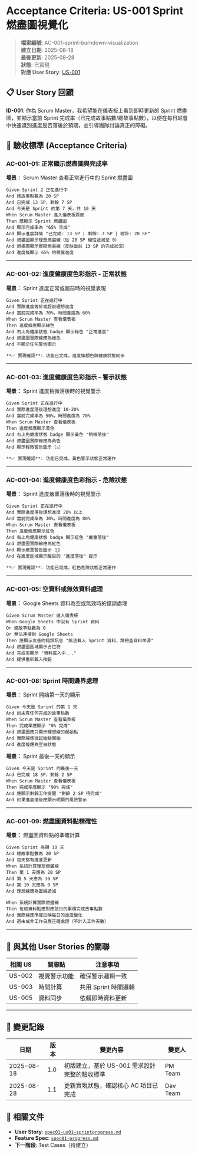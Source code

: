 # Acceptance Criteria: US-001 Sprint 燃盡圖視覺化

> **檔案編號**: AC-001-sprint-burndown-visualization  
> **建立日期**: 2025-08-18  
> **最後更新**: 2025-08-28  
> **狀態**: 已實現  
> **對應 User Story**: [US-001](./spec01-us01-sprintprogress.md#us-001-sprint-燃盡圖視覺化)

## 📋 User Story 回顧

**ID-001**: 作為 Scrum Master，我希望能在儀表板上看到即時更新的 Sprint 燃盡圖，並顯示當前 Sprint 完成率（已完成故事點數/總故事點數），以便在每日站會中快速識別進度是否落後於預期，並引導團隊討論真正的障礙。

## 🎯 驗收標準 (Acceptance Criteria)

### AC-001-01: 正常顯示燃盡圖與完成率

**場景：** Scrum Master 查看正常進行中的 Sprint 燃盡圖

```gherkin
Given Sprint 2 正在進行中
And 總故事點數為 20 SP
And 已完成 13 SP，剩餘 7 SP
And 今天是 Sprint 的第 7 天，共 10 天
When Scrum Master 進入儀表板頁面
Then 應顯示 Sprint 燃盡圖
And 顯示完成率為 "65% 完成"
And 顯示進度詳情 "已完成: 13 SP | 剩餘: 7 SP | 總計: 20 SP"
And 燃盡圖顯示理想燃盡線（從 20 SP 線性遞減至 0）
And 燃盡圖顯示實際燃盡線（反映當前 13 SP 的完成狀況）
And 進度條顯示 65% 的視覺進度
```

---

### AC-001-02: 進度健康度色彩指示 - 正常狀態

**場景：** Sprint 進度正常或超前時的視覺表現

```gherkin
Given Sprint 正在進行中
And 實際進度等於或超前理想進度
And 當前完成率為 70%，時間進度為 60%
When Scrum Master 查看儀表板
Then 進度條應顯示綠色
And 右上角健康狀態 badge 顯示綠色 "正常進度"
And 燃盡圖實際線應為綠色
And 不顯示任何警告圖示

**✅ 實現確認**: 功能已完成，進度條顏色與健康狀態同步
```

---

### AC-001-03: 進度健康度色彩指示 - 警示狀態

**場景：** Sprint 進度稍微落後時的視覺警示

```gherkin
Given Sprint 正在進行中
And 實際進度落後理想進度 10-20%
And 當前完成率為 50%，時間進度為 70%
When Scrum Master 查看儀表板
Then 進度條應顯示黃色
And 右上角健康狀態 badge 顯示黃色 "稍微落後"
And 燃盡圖實際線應為黃色
And 顯示輕微警告圖示（⚠️）

**✅ 實現確認**: 功能已完成，黃色警示狀態正常運作
```

---

### AC-001-04: 進度健康度色彩指示 - 危險狀態

**場景：** Sprint 進度嚴重落後時的視覺警示

```gherkin
Given Sprint 正在進行中
And 實際進度落後理想進度 20% 以上
And 當前完成率為 30%，時間進度為 80%
When Scrum Master 查看儀表板
Then 進度條應顯示紅色
And 右上角健康狀態 badge 顯示紅色 "嚴重落後"
And 燃盡圖實際線應為紅色
And 顯示嚴重警告圖示（🚨）
And 在進度區域顯示醒目的 "進度落後" 提示

**✅ 實現確認**: 功能已完成，紅色危險狀態正常運作
```

---

### AC-001-05: 空資料或無效資料處理

**場景：** Google Sheets 資料為空或無效時的錯誤處理

```gherkin
Given Scrum Master 進入儀表板
When Google Sheets 中沒有 Sprint 資料
Or 總故事點數為 0
Or 無法連接到 Google Sheets
Then 應顯示友善的錯誤訊息 "無法載入 Sprint 資料，請檢查資料來源"
And 燃盡圖區域顯示占位符
And 完成率顯示 "資料載入中..."
And 提供重新載入按鈕
```

---

### AC-001-08: Sprint 時間邊界處理

**場景：** Sprint 開始第一天的顯示

```gherkin
Given 今天是 Sprint 的第 1 天
And 尚未有任何完成的故事點數
When Scrum Master 查看儀表板
Then 完成率應顯示 "0% 完成"
And 燃盡圖應只顯示理想線的起始點
And 實際線應從起始點開始
And 進度條應為空白狀態
```

**場景：** Sprint 最後一天的顯示

```gherkin
Given 今天是 Sprint 的最後一天
And 已完成 18 SP，剩餘 2 SP
When Scrum Master 查看儀表板
Then 完成率應顯示 "90% 完成"
And 應顯示剩餘工作提醒 "剩餘 2 SP 待完成"
And 如果進度落後應顯示明顯的風險警示
```

---

### AC-001-09: 燃盡圖資料點精確性

**場景：** 燃盡圖資料點的準確計算

```gherkin
Given Sprint 為期 10 天
And 總故事點數為 20 SP
And 每天都有進度更新
When 系統計算理想燃盡線
Then 第 1 天應為 20 SP
And 第 5 天應為 10 SP
And 第 10 天應為 0 SP
And 理想線應為直線遞減

When 系統計算實際燃盡線
Then 每個資料點應對應該日的累積完成故事點數
And 實際線應準確反映每日的進度變化
And 週末或非工作日應正確處理（不計入工作天數）
```

---

## 🔗 與其他 User Stories 的關聯

| 相關 US | 關聯點 | 注意事項 |
|---------|--------|----------|
| US-002 | 視覺警示功能 | 確保警示邏輯一致 |
| US-003 | 時間計算 | 共用 Sprint 時間邏輯 |
| US-005 | 資料同步 | 依賴即時資料更新 |

---

## 📝 變更記錄

| 日期       | 版本 | 變更內容 | 變更人 |
| ---------- | ---- | -------- | ------ |
| 2025-08-18 | 1.0  | 初版建立，基於 US-001 需求設計完整的驗收標準 | PM Team |
| 2025-08-28 | 1.1  | 更新實現狀態，確認核心 AC 項目已完成 | Dev Team |

## 🔗 相關文件

- **User Story**: [`spec01-us01-sprintprogress.md`](./spec01-us01-sprintprogress.md)
- **Feature Spec**: [`spec01-progress.md`](./spec01-progress.md)
- **下一階段**: Test Cases（待建立）
